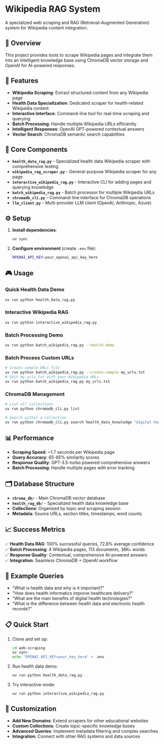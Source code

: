 # Wikipedia RAG System

A specialized web scraping and RAG (Retrieval-Augmented Generation) system for Wikipedia content integration.

## 🎯 Overview

This project provides tools to scrape Wikipedia pages and integrate them into an intelligent knowledge base using ChromaDB vector storage and OpenAI for AI-powered responses.

## 🚀 Features

- **Wikipedia Scraping**: Extract structured content from any Wikipedia page
- **Health Data Specialization**: Dedicated scraper for health-related Wikipedia content
- **Interactive Interface**: Command-line tool for real-time scraping and querying
- **Batch Processing**: Handle multiple Wikipedia URLs efficiently
- **Intelligent Responses**: OpenAI GPT-powered contextual answers
- **Vector Search**: ChromaDB semantic search capabilities

## 📁 Core Components

- **`health_data_rag.py`** - Specialized health data Wikipedia scraper with comprehensive testing
- **`wikipedia_rag_scraper.py`** - General-purpose Wikipedia scraper for any page
- **`interactive_wikipedia_rag.py`** - Interactive CLI for adding pages and querying knowledge
- **`batch_wikipedia_rag.py`** - Batch processor for multiple Wikipedia URLs
- **`chromadb_cli.py`** - Command-line interface for ChromaDB operations
- **`llm_client.py`** - Multi-provider LLM client (OpenAI, Anthropic, Azure)

## ⚙️ Setup

1. **Install dependencies**:
   ```bash
   uv sync
   ```

2. **Configure environment** (create `.env` file):
   ```bash
   OPENAI_API_KEY=your_openai_api_key_here
   ```

## 🎮 Usage

### Quick Health Data Demo
```bash
uv run python health_data_rag.py
```

### Interactive Wikipedia RAG
```bash
uv run python interactive_wikipedia_rag.py
```

### Batch Processing Demo
```bash
uv run python batch_wikipedia_rag.py --health-demo
```

### Batch Process Custom URLs
```bash
# Create sample URLs file
uv run python batch_wikipedia_rag.py --create-sample my_urls.txt
# Edit my_urls.txt with your Wikipedia URLs
uv run python batch_wikipedia_rag.py my_urls.txt
```

### ChromaDB Management
```bash
# List all collections
uv run python chromadb_cli.py list

# Search within a collection
uv run python chromadb_cli.py search health_data_knowledge "digital health"
```

## 📊 Performance

- **Scraping Speed**: ~1.7 seconds per Wikipedia page
- **Query Accuracy**: 65-85% similarity scores
- **Response Quality**: GPT-3.5-turbo powered comprehensive answers
- **Batch Processing**: Handle multiple pages with error tracking

## 🗂️ Database Structure

- **`chroma_db/`** - Main ChromaDB vector database
- **`health_rag_db/`** - Specialized health data knowledge base
- **Collections**: Organized by topic and scraping session
- **Metadata**: Source URLs, section titles, timestamps, word counts

## 📈 Success Metrics

✅ **Health Data RAG**: 100% successful queries, 72.8% average confidence  
✅ **Batch Processing**: 4 Wikipedia pages, 113 documents, 38K+ words  
✅ **Response Quality**: Contextual, comprehensive AI-powered answers  
✅ **Integration**: Seamless ChromaDB + OpenAI workflow

## 🌟 Example Queries

- "What is health data and why is it important?"
- "How does health informatics improve healthcare delivery?"
- "What are the main benefits of digital health technologies?"
- "What is the difference between health data and electronic health records?"

## 📋 Quick Start

1. Clone and set up:
   ```bash
   cd web-scraping
   uv sync
   echo "OPENAI_API_KEY=your_key_here" > .env
   ```

2. Run health data demo:
   ```bash
   uv run python health_data_rag.py
   ```

3. Try interactive mode:
   ```bash
   uv run python interactive_wikipedia_rag.py
   ```

## 🔧 Customization

- **Add New Domains**: Extend scrapers for other educational websites
- **Custom Collections**: Create topic-specific knowledge bases  
- **Advanced Queries**: Implement metadata filtering and complex searches
- **Integration**: Connect with other RAG systems and data sources
